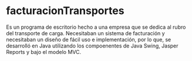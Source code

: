 # facturacionTransportes

Es un programa de escritorio hecho a una empresa que se dedica al rubro del transporte de carga. Necesitaban un sistema de facturación y necesitaban un diseño de fácil uso e implementación, por lo que, se desarrolló en Java utilizando los compoenentes de Java Swing, Jasper Reports y bajo el modelo MVC.

